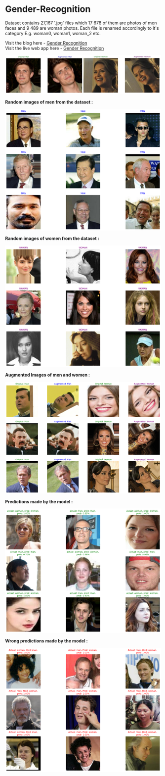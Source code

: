 # Gender-Recognition

Dataset contains 27,167 '.jpg' files which 17 678 of them are photos of men faces and 9 489 are woman photos. Each file is renamed accordingly to it's category 
E.g. woman0, woman1, woman_2 etc.

Visit the blog here - [Gender Recognition](https://hrushi11.github.io/Heights-for-AI/Gender_Recognition/) <br>
Visit the live web app here - [Gender Recognition](https://share.streamlit.io/hrushi11/gender-recognition/main/app.py)

![IMG](https://github.com/Hrushi11/Gender-Recognition/blob/main/images/man_woman.jpg?raw=true)

**Random images of men from the dataset :**

![IMG](https://github.com/Hrushi11/Gender-Recognition/blob/main/images/men.png?raw=true)

**Random images of women from the dataset :**

![IMG](https://github.com/Hrushi11/Gender-Recognition/blob/main/images/women.png?raw=true)

**Augmented Images of men and women :**

![IMG](https://github.com/Hrushi11/Gender-Recognition/blob/main/images/men_women.png?raw=true)

**Predictions made by the model :**

![IMG](https://github.com/Hrushi11/Gender-Recognition/blob/main/images/Preds.png?raw=true)

**Wrong predictions made by the model :**

![IMG](https://github.com/Hrushi11/Gender-Recognition/blob/main/images/wrong_preds.png?raw=true)

